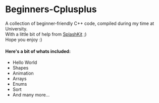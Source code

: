 # Beginners-Cplusplus
A collection of beginner-friendly C++ code, compiled during my time at University.  
With a little bit of help from [SplashKit](https://github.com/splashkit "SplashKit GitHub") ;)  
Hope you enjoy :)
#### Here's a bit of whats included:  
* Hello World
* Shapes
* Animation
* Arrays
* Enums
* Sort
* And many more...

